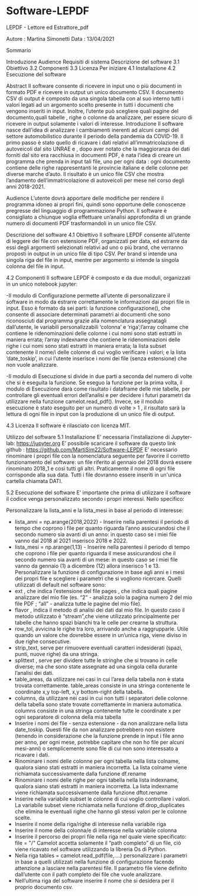 # Software-LEPDF

LEPDF - Lettore ed Estrattore_pdf

Autore : Martina Simonetti
Data : 13/04/2021


Sommario

Introduzione
Audience
Requisiti di sistema
Descrizione del software
3.1 Obiettivo
3.2 Componenti
3.3 Licenza
Per iniziare
4.1 Installazione
4.2 Esecuzione del software




Abstract
Il software consente di ricevere in input uno o più documenti in formato PDF e ricevere in output un unico documento CSV. Il documento CSV di output è composto da una singola tabella con al suo interno tutti i valori legati ad un argomento scelto presente in tutti i documenti che vengono inseriti in input. Inoltre, l’utente può scegliere quali pagine del documento,quali tabelle , righe o colonne da analizzare, per essere sicuro di ricevere in output solamente i valori di interesse.
 Introduzione
Il software nasce dall’idea di analizzare i cambiamenti inerenti ad alcuni campi del settore automobilistico durante il periodo della pandemia da COVID-19. Il primo passo è stato quello di ricavare i dati relativi all’immatricolazione di autoveicoli dal sito UNRAE e , dopo aver notato che la maggioranza dei dati forniti dal sito era racchiusa in documenti PDF, è nata l’idea di creare un programma che prenda in input tali file, uno per ogni data : ogni documento contiene delle righe rappresentanti le provincie italiane e delle colonne per diverse marche d’auto. Il risultato è un unico file CSV che mostra l’andamento dell’immatricolazione di autoveicoli per mese nel corso degli anni 2018-2021.

 Audience
L’utente dovrà apportare delle modifiche per rendere il programma idoneo ai propri fini, quindi sono opportune delle conoscenze pregresse del linguaggio di programmazione Python. Il software è consigliato a chiunque voglia effettuare un’analisi approfondita di un grande numero di documenti PDF trasformandoli in un unico file CSV. 


Descrizione del software
4.1 Obiettivo
Il software LEPDF consente all’utente di leggere dei file con estensione PDF, organizzati per data, ed estrarre da essi degli argomenti selezionati relativi ad uno o più brand, che verranno proposti in output in un unico file di tipo CSV. Per brand si intende una singola riga del file in input, mentre per argomento si intende la singola colonna del file in input.


4.2 Componenti
Il software LEPDF è composto e da due moduli, organizzati in un unico notebook jupyter:

-Il modulo di Configurazione permette all’utente di personalizzare il software in modo da estrarre correttamente le informazioni dai propri file in input. Esso è formato da sei parti: la funzione configurazione(), che consente di associare determinati parametri ai documenti che sono riconosciuti dal programma grazie alla nomenclatura assegnatagli dall’utente, le variabili personalizzabili ‘colonna’ e ‘riga’;l’array colname che contiene le ridenominazioni delle colonne i cui nomi sono stati estratti in maniera errata; l’array indexname che contiene le ridenominazioni delle righe i cui nomi sono stati estratti in maniera errata; la lista subset contenente il nome/i delle colonne di cui voglio verificare i valori; e  la lista ‘date_toskip’, in cui l’utente inserisce i nomi dei file (senza estensione) che non vuole analizzare.

-Il modulo di Esecuzione si divide in due parti a seconda del numero di volte che si è eseguita la funzione. Se eseguo la funzione per la prima volta, il modulo di Esecuzione darà come risultato i dataframe delle mie tabelle, per controllare gli eventuali errori dell’analisi e per decidere i futuri parametri da utilizzare nella funzione camelot.read_pdf().  Invece, se il modulo esecuzione è stato eseguito per un numero di volte > 1 , il risultato sarà la lettura di ogni file in input con la produzione di un unico file di output.



4.3 Licenza
Il software è rilasciato con licenza MIT.


Utilizzo del software
5.1 Installazione
E’ necessaria l’installazione di Jupyter-lab: https://jupyter.org 
E’ possibile scaricare il software da questo link github : https://github.com/MartiSim22/Software-LEPDF
E’ necessario rinominare i propri file con la nomenclatura seguente per favorire il corretto funzionamento del software: un file riferito al gennaio del 2018 dovrà essere rinominato 2018_1 e così tutti gli altri. Praticamente il nome di ogni file corrisponde alla sua data. 
Tutti i file dovranno essere inseriti in un'unica cartella chiamata DATI.

5.2 Esecuzione del software
E’ importante che prima di utilizzare il software il codice venga personalizzato secondo i propri interessi. Nello specifico:

Personalizzare la lista_anni e la lista_mesi in base al periodo di interesse: 
-	lista_anni = np.arange(2018,2022) - Inserire nella parentesi il periodo di tempo che coprono i file per quanto riguarda l’anno assicurandosi che il secondo numero sia avanti di un anno: in questo caso se i miei file vanno dal 2018 al 2021 inserisco 2018 e 2022.
-	lista_mesi = np.arange(1,13) - Inserire nella parentesi il periodo di tempo che coprono i file per quanto riguarda il mese assicurandosi che il secondo numero sia avanti di un mese: in questo caso se i miei file vanno da gennaio (1) a dicembre (12)  allora inserisco 1 e 13.
Personalizzare la funzione di configurazione in base agli anni e i mesi dei propri file e scegliere i parametri che si vogliono ricercare. 
Quelli utilizzati di default nel software sono:
-	ext , che indica l’estensione del file 
pages , che indica quali pagine analizzare del mio file (es. “2” - analizza solo la pagina numero 2 del mio file PDF ; “all” - analizza tutte le pagine del mio file). 
-	flavor , indica il metodo di analisi dei dati dal mio file. In questo caso il metodo utilizzato è “stream”,che viene utilizzato principalmente per tabelle che hanno spazi bianchi tra le celle per crearne la struttura.
-	row_tol,  avvicina le righe tra loro, arrivando anche a raggrupparle. Utile quando un valore che dovrebbe essere in un’unica riga, viene diviso in due righe consecutive.
-	strip_text,  serve per rimuovere eventuali caratteri indesiderati (spazi, punti, nuove righe) da una stringa.
-	splittext , serve per dividere tutte le stringhe che si trovano in celle diverse; ma che sono state assegnate ad una singola cella durante l’analisi dei dati.
-	table_areas, da utilizzare nei casi in cui l’area della tabella non è stata trovata correttamente. table_areas consiste in una stringa contenente le coordinate x,y top-left, 	x,y bottom-right della tabella. 
-	columns, da utilizzare nei casi in cui non tutti i separatori delle colonne della tabella sono state trovate correttamente in maniera automatica. columns consiste in una stringa contenente tutte le coordinate x per ogni separatore di colonna della mia tabella
-	Inserire i nomi dei file - senza estensione - da non analizzare nella lista date_toskip. Questi file da non analizzare potrebbero non esistere (tenendo in considerazione che la funzione prende in input i file anno per anno, per ogni mese, potrebbe capitare che non ho file per alcuni mesi-anni) o semplicemente sono file di cui non sono interessato a ricavare i dati. 
-	Rinominare i nomi delle colonne per ogni tabella nella lista colname, qualora siano stati estratti in maniera incorretta.  La lista colname viene richiamata successivamente dalla funzione df.rename
-	Rinominare i nomi delle righe per ogni tabella nella lista indexname, qualora siano stati estratti in maniera incorretta.  La lista indexname viene richiamata successivamente dalla funzione dftot.rename
-	Inserire nella variabile subset le colonne di cui voglio controllare i valori. La variabile subset viene richiamata nella funzione df.drop_duplicates che elimina le eventuali righe che hanno gli stessi valori per le colonne scelte.
-	Inserire il nome della riga/righe di interesse nella variabile riga 
-	Inserire il nome della colonna/e di interesse nella variabile colonna
-	Inserire il percorso dei propri file nella riga nel quale viene specificato:  file = "/"
Camelot accetta solamente il “path completo” di un file, ciò viene ricavato nel software utilizzando la libreria Os di Python.
-	Nella riga tables = camelot.read_pdf(file,....) personalizzare i parametri in base a quelli utilizzati nella funzione di configurazione facendo attenzione a lasciare nella parentesi file. Il parametro file viene definito dall’utente con il path completo dei file che vuole analizzare.
-	Nell’ultima riga del software inserire il nome che si desidera per il proprio documento csv.


